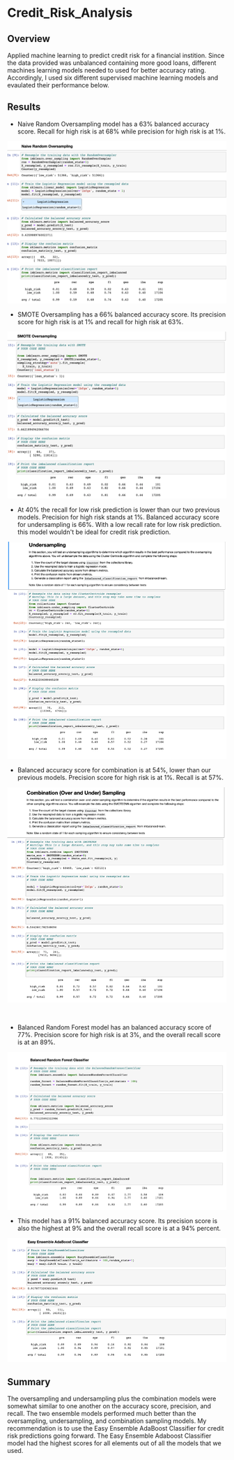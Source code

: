







# Credit_Risk_Analysis



## Overview

Applied machine learning to predict credit risk for a financial instition. Since the data provided was unbalanced containing more good loans, different machines learning models needed to used for better accuracy rating. Accordingly, I used six different supervised machine learning models and evaulated their performance below. 



## Results



- Naive Random Oversampling model has a 63% balanced accuracy score. Recall for high risk is at 68% while precision for high risk is at 1%. 

![random_oversampling](resources/random_oversampling.png)



- SMOTE Oversampling has a 66% balanced accuracy score. Its precision score for high risk is at 1% and recall for high risk at 63%. 

![smote_oversampling](resources/smote_oversampling.png)





- At 40% the recall for low risk prediction is lower than our two previous models. Precision for high risk stands at 1%. Balanced accuracy score for undersampling is 66%. With a low recall rate for low risk prediction. this model wouldn't be ideal for credit risk prediction. 

![undersampling](resources/undersampling.png)



- Balanced accuracy score for combination is at 54%, lower than our previous models. Precision score for high risk is at 1%. Recall is at 57%. 

![combination](resources/combination.png)

​	

- Balanced Random Forest model has an balanced accuracy score of 77%. Precision score for high risk is at 3%, and the overall recall score is at an 89%. 

   

![balanced_forest](resources/balanced_forest.png)





- This model has a 91% balanced accuracy score. Its precision score is also the highest at 9% and the overall recall score is at a 94% percent. 

  

![adaboost](resources/adaboost.png)

## Summary 

The oversampling and undersampling plus the combination models were somewhat similar to one another on the accuracy score, precision, and recall. The two ensemble models performed much better than the oversampling, undersampling, and combination sampling models. My recommendation is to use the Easy Ensemble AdaBoost Classifier for credit risk predictions going forward. The Easy Ensemble Adaboost Classifier model had the highest scores for all elements out of all the models that we used. 



